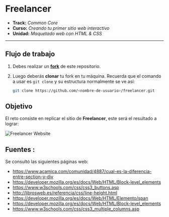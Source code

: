 # Freelancer

* **Track:** _Common Core_
* **Curso:** _Creando tu primer sitio web interactivo_
* **Unidad:** _Maquetado web con HTML & CSS_

***



## Flujo de trabajo

1. Debes realizar un [**fork**](https://gist.github.com/ivandevp/1de47ae69a5e139a6622d78c882e1f74)
   de este repositorio.

2. Luego deberás **clonar** tu fork en tu máquina. Recuerda que el comando a usar
   es `git clone` y su estructura normalmente se ve así:

   ```bash
   git clone https://github.com/<nombre-de-usuario>/freelancer.git
   ```

## Objetivo

El reto consiste en replicar el sitio de **Freelancer**, este será el resultado
a lograr:

![Freelancer Website](docs/fullpage.png)



## Fuentes :

Se consultó las siguientes páginas web:

* https://www.acamica.com/comunidad/4887/cual-es-la-diferencia-entre-section-y-div
* https://developer.mozilla.org/es/docs/Web/HTML/Block-level_elements
* https://www.w3schools.com/css/css3_buttons.asp
* http://librosweb.es/referencia/css/line-height.html
* https://developer.mozilla.org/es/docs/Web/HTML/Elemento/span
* https://developer.mozilla.org/es/docs/Web/HTML/Block-level_elements
* https://www.w3schools.com/css/css3_multiple_columns.asp
